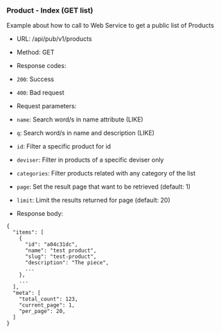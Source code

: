 ### Product - Index (GET list)

Example about how to call to Web Service to get a public list of 
Products

* URL: /api/pub/v1/products
* Method: GET
* Response codes: 
 * `200`: Success
 * `400`: Bad request
  
* Request parameters:
 * `name`: Search word/s in name attribute (LIKE)
 * `q`: Search word/s in name and description (LIKE)
 * `id`: Filter a specific product for id
 * `deviser`: Filter in products of a specific deviser only
 * `categories`: Filter products related with any category of the list
 * `page`: Set the result page that want to be retrieved (default: 1)
 * `limit`: Limit the results returned for page (default: 20)

* Response body:

```
{
  "items": [
    {
      "id": "a04c31dc",
      "name": "test product",
      "slug": "test-product",
      "description": "The piece",
      ...
    },
    ... 
  ],
  "meta": [
    "total_count": 123,    
    "current_page": 1,    
    "per_page": 20,    
  ]
}
```